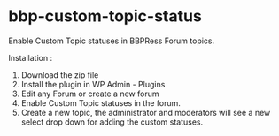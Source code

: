 # bbp-custom-topic-status
Enable Custom Topic statuses in BBPRess Forum topics.


Installation :

1. Download the zip file
2. Install the plugin in WP Admin - Plugins
3. Edit any Forum or create a new forum
4. Enable Custom Topic statuses in the forum.
5. Create a new topic, the administrator and moderators will see a new select drop down for adding the custom statuses.